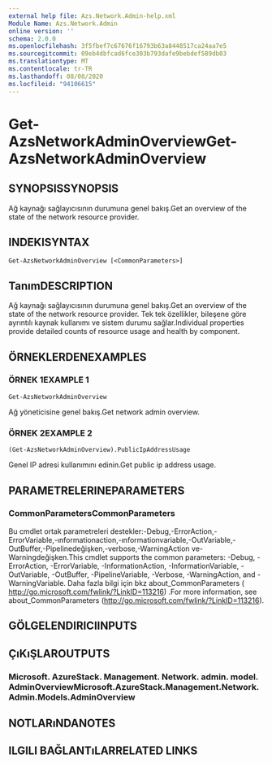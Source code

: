 ```yaml
---
external help file: Azs.Network.Admin-help.xml
Module Name: Azs.Network.Admin
online version: ''
schema: 2.0.0
ms.openlocfilehash: 3f5fbef7c67676f16793b63a8448517ca24aa7e5
ms.sourcegitcommit: 09eb4dbfcad6fce303b793dafe9bebdef589db03
ms.translationtype: MT
ms.contentlocale: tr-TR
ms.lasthandoff: 08/08/2020
ms.locfileid: "94106615"
---
```

# <span data-ttu-id="6ec35-101">Get-AzsNetworkAdminOverview</span><span class="sxs-lookup"><span data-stu-id="6ec35-101">Get-AzsNetworkAdminOverview</span></span>

## <span data-ttu-id="6ec35-102">SYNOPSIS</span><span class="sxs-lookup"><span data-stu-id="6ec35-102">SYNOPSIS</span></span>
<span data-ttu-id="6ec35-103">Ağ kaynağı sağlayıcısının durumuna genel bakış.</span><span class="sxs-lookup"><span data-stu-id="6ec35-103">Get an overview of the state of the network resource provider.</span></span>

## <span data-ttu-id="6ec35-104">INDEKI</span><span class="sxs-lookup"><span data-stu-id="6ec35-104">SYNTAX</span></span>

```
Get-AzsNetworkAdminOverview [<CommonParameters>]
```

## <span data-ttu-id="6ec35-105">Tanım</span><span class="sxs-lookup"><span data-stu-id="6ec35-105">DESCRIPTION</span></span>
<span data-ttu-id="6ec35-106">Ağ kaynağı sağlayıcısının durumuna genel bakış.</span><span class="sxs-lookup"><span data-stu-id="6ec35-106">Get an overview of the state of the network resource provider.</span></span> <span data-ttu-id="6ec35-107">Tek tek özellikler, bileşene göre ayrıntılı kaynak kullanımı ve sistem durumu sağlar.</span><span class="sxs-lookup"><span data-stu-id="6ec35-107">Individual properties provide detailed counts of resource usage and health by component.</span></span>

## <span data-ttu-id="6ec35-108">ÖRNEKLERDEN</span><span class="sxs-lookup"><span data-stu-id="6ec35-108">EXAMPLES</span></span>

### <span data-ttu-id="6ec35-109">ÖRNEK 1</span><span class="sxs-lookup"><span data-stu-id="6ec35-109">EXAMPLE 1</span></span>
```
Get-AzsNetworkAdminOverview
```

<span data-ttu-id="6ec35-110">Ağ yöneticisine genel bakış.</span><span class="sxs-lookup"><span data-stu-id="6ec35-110">Get network admin overview.</span></span>

### <span data-ttu-id="6ec35-111">ÖRNEK 2</span><span class="sxs-lookup"><span data-stu-id="6ec35-111">EXAMPLE 2</span></span>
```
(Get-AzsNetworkAdminOverview).PublicIpAddressUsage
```

<span data-ttu-id="6ec35-112">Genel IP adresi kullanımını edinin.</span><span class="sxs-lookup"><span data-stu-id="6ec35-112">Get public ip address usage.</span></span>

## <span data-ttu-id="6ec35-113">PARAMETRELERINE</span><span class="sxs-lookup"><span data-stu-id="6ec35-113">PARAMETERS</span></span>

### <span data-ttu-id="6ec35-114">CommonParameters</span><span class="sxs-lookup"><span data-stu-id="6ec35-114">CommonParameters</span></span>
<span data-ttu-id="6ec35-115">Bu cmdlet ortak parametreleri destekler:-Debug,-ErrorAction,-ErrorVariable,-ınformationaction,-ınformationvariable,-OutVariable,-OutBuffer,-Pipelinedeğişken,-verbose,-WarningAction ve-Warningdeğişken.</span><span class="sxs-lookup"><span data-stu-id="6ec35-115">This cmdlet supports the common parameters: -Debug, -ErrorAction, -ErrorVariable, -InformationAction, -InformationVariable, -OutVariable, -OutBuffer, -PipelineVariable, -Verbose, -WarningAction, and -WarningVariable.</span></span> <span data-ttu-id="6ec35-116">Daha fazla bilgi için bkz about_CommonParameters ( http://go.microsoft.com/fwlink/?LinkID=113216) .</span><span class="sxs-lookup"><span data-stu-id="6ec35-116">For more information, see about_CommonParameters (http://go.microsoft.com/fwlink/?LinkID=113216).</span></span>

## <span data-ttu-id="6ec35-117">GÖLGELENDIRICI</span><span class="sxs-lookup"><span data-stu-id="6ec35-117">INPUTS</span></span>

## <span data-ttu-id="6ec35-118">ÇıKıŞLAR</span><span class="sxs-lookup"><span data-stu-id="6ec35-118">OUTPUTS</span></span>

### <span data-ttu-id="6ec35-119">Microsoft. AzureStack. Management. Network. admin. model. AdminOverview</span><span class="sxs-lookup"><span data-stu-id="6ec35-119">Microsoft.AzureStack.Management.Network.Admin.Models.AdminOverview</span></span>

## <span data-ttu-id="6ec35-120">NOTLARıNDA</span><span class="sxs-lookup"><span data-stu-id="6ec35-120">NOTES</span></span>

## <span data-ttu-id="6ec35-121">ILGILI BAĞLANTıLAR</span><span class="sxs-lookup"><span data-stu-id="6ec35-121">RELATED LINKS</span></span>

